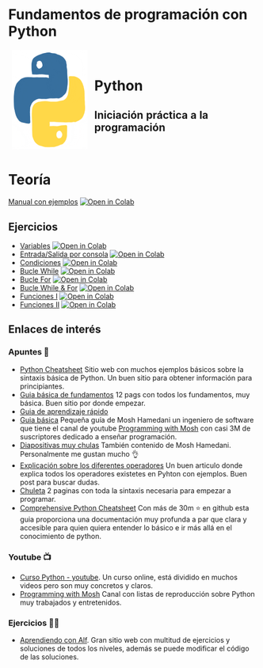 # Fundamentos de programación con Python

<table class="table">
    <thead>
        <tr>
            <td>
                <img src="./images/giphy.gif" width="200" height="200">
            </td>
            <td>
                <h1>Python</h1>
                <h2>Iniciación práctica a la programación</h2>
            </td>
        </tr>
    </thead>
</table>

# Teoría
[Manual con ejemplos](./teoria/tutorial.ipynb)
[![Open in Colab](https://colab.research.google.com/assets/colab-badge.svg)](https://colab.research.google.com/github/HugoLebredo/FI_PYTHON_TUTORIAL/blob/main/teoria/tutorial.ipynb)
## Ejercicios
* [Variables](./ejercicios/FI_practica1.ipynb)
[![Open in Colab](https://colab.research.google.com/assets/colab-badge.svg)](https://colab.research.google.com/github/HugoLebredo/FI_PYTHON_TUTORIAL/blob/main/ejercicios/FI_practica1.ipynb)
* [Entrada/Salida por consola](./ejercicios/FI_practica2.ipynb)
[![Open in Colab](https://colab.research.google.com/assets/colab-badge.svg)](https://colab.research.google.com/github/HugoLebredo/FI_PYTHON_TUTORIAL/blob/main/ejercicios/FI_practica2.ipynb)
* [Condiciones](./ejercicios/FI_practica3.ipynb)
[![Open in Colab](https://colab.research.google.com/assets/colab-badge.svg)](https://colab.research.google.com/github/HugoLebredo/FI_PYTHON_TUTORIAL/blob/main/ejercicios/FI_practica3.ipynb)
* [Bucle While](./ejercicios/FI_practica4.ipynb)
[![Open in Colab](https://colab.research.google.com/assets/colab-badge.svg)](https://colab.research.google.com/github/HugoLebredo/FI_PYTHON_TUTORIAL/blob/main/ejercicios/FI_practica4.ipynb)
* [Bucle For](./ejercicios/FI_practica5.ipynb)
[![Open in Colab](https://colab.research.google.com/assets/colab-badge.svg)](https://colab.research.google.com/github/HugoLebredo/FI_PYTHON_TUTORIAL/blob/main/ejercicios/FI_practica5.ipynb)
* [Bucle While & For](./ejercicios/FI_practica6.ipynb)
[![Open in Colab](https://colab.research.google.com/assets/colab-badge.svg)](https://colab.research.google.com/github/HugoLebredo/FI_PYTHON_TUTORIAL/blob/main/ejercicios/FI_practica6.ipynb)
* [Funciones I](./ejercicios/FI_practica7.ipynb)
[![Open in Colab](https://colab.research.google.com/assets/colab-badge.svg)](https://colab.research.google.com/github/HugoLebredo/FI_PYTHON_TUTORIAL/blob/main/ejercicios/FI_practica7.ipynb)
* [Funciones II](./ejercicios/FI_practica7.ipynb)
[![Open in Colab](https://colab.research.google.com/assets/colab-badge.svg)](https://colab.research.google.com/github/HugoLebredo/FI_PYTHON_TUTORIAL/blob/main/ejercicios/FI_practica8.ipynb)

## Enlaces de interés
### Apuntes 📔
* [Python Cheatsheet](https://www.pythoncheatsheet.org/) Sitio web con muchos ejemplos básicos sobre la sintaxis básica de Python. Un buen sitio para obtener información para principiantes.
* [Guia básica de fundamentos](https://static.realpython.com/python_cheat_sheet_v1.pdf) 12 pags con todos los fundamentos, muy básica. Buen sitio por donde empezar.
* [Guia de aprendizaje rápido](https://websitesetup.org/wp-content/uploads/2021/04/Python-cheat-sheet-April-2021.pdf)
* [Guia básica](https://programmingwithmosh.com/wp-content/uploads/2019/02/Python-Cheat-Sheet.pdf) Pequeña guía de Mosh Hamedani un ingeniero de software que tiene el canal de youtube [Programming with Mosh](https://www.youtube.com/user/programmingwithmosh) con casi 3M de suscriptores dedicado a enseñar programación.
* [Diapositivas muy chulas](https://programmingwithmosh.com/wp-content/uploads/2018/11/Python-3-Cheat-Sheet-v3.pdf) También contenido de Mosh Hamedani. Personalmente me gustan mucho 👌
* [Explicación sobre los diferentes operadores](https://realpython.com/python-operators-expressions/) Un buen articulo donde explica todos los operadores existetes en Pyhton con ejemplos. Buen post para buscar dudas.
* [Chuleta](https://cheatography.com/davechild/cheat-sheets/python/) 2 paginas con toda la sintaxis necesaria para empezar a programar.
* [Comprehensive Python Cheatsheet](https://github.com/gto76/python-cheatsheet) Con más de  30m ⭐️ en github esta guia proporciona una documentación muy profunda a par que clara y accesible para quien quiera entender lo básico e ir más allá en el conocimiento de python.
### Youtube 📺
* [Curso Python - youtube](https://www.youtube.com/playlist?list=PLU8oAlHdN5BlvPxziopYZRd55pdqFwkeS). Un curso online, está dividido en muchos videos pero son muy concretos y claros.
* [Programming with Mosh](https://www.youtube.com/user/programmingwithmosh) Canal con listas de reproducción sobre Python muy trabajados y entretenidos.
### Ejercicios 🏋️‍♂️
* [Aprendiendo con Alf](https://aprendeconalf.es/docencia/python/). Gran sitio web con multitud de ejercicios y soluciones de todos los niveles, además se puede modificar el código de las soluciones.